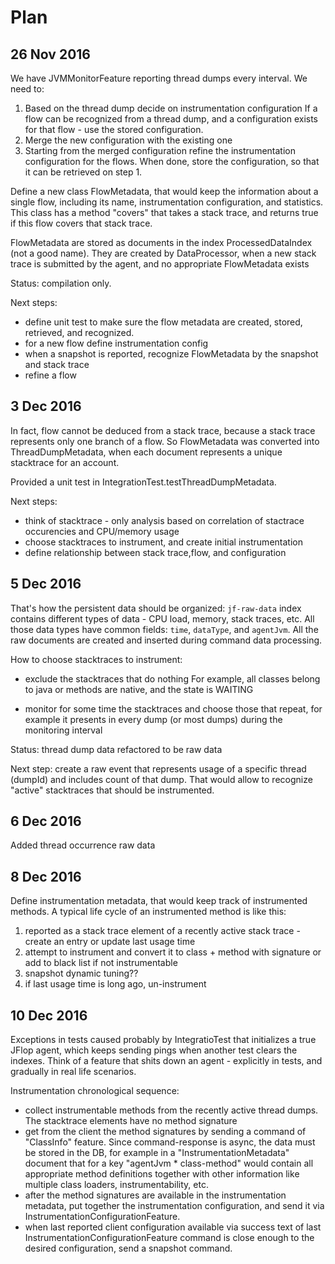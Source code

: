 # Plan

## 26 Nov 2016
We have JVMMonitorFeature reporting thread dumps every interval.
We need to:
 
 1. Based on the thread dump decide on instrumentation configuration
    If a flow can be recognized from a thread dump, and a configuration exists for that flow - use the stored configuration.   
 2. Merge the new configuration with the existing one
 3. Starting from the merged configuration refine the instrumentation configuration for the flows.
    When done, store the configuration, so that it can be retrieved on step 1.
    
Define a new class FlowMetadata, that would keep the information about a single flow, including its name, instrumentation configuration, and statistics.
This class has a method "covers" that takes a stack trace, and returns true if this flow covers that stack trace.

FlowMetadata are stored as documents in the index ProcessedDataIndex (not a good name).
They are created by DataProcessor, when a new stack trace is submitted by the agent, and no appropriate FlowMetadata exists

Status: compilation only.

Next steps: 

* define unit test to make sure the flow metadata are created, stored, retrieved, and recognized.
* for a new flow define instrumentation config
* when a snapshot is reported, recognize FlowMetadata by the snapshot and stack trace
* refine a flow

## 3 Dec 2016

In fact, flow cannot be deduced from a stack trace, because a stack trace represents only one branch of a flow.
So FlowMetadata was converted into ThreadDumpMetadata, when each document represents a unique stacktrace for an account. 

Provided a unit test in IntegrationTest.testThreadDumpMetadata.
  
Next steps:

* think of stacktrace - only analysis based on correlation of stactrace occurencies and CPU/memory usage
* choose stacktraces to instrument, and create initial instrumentation
* define relationship between stack trace,flow, and configuration
    
## 5 Dec 2016 
    
That's how the persistent data should be organized:
`jf-raw-data` index contains different types of data - CPU load, memory, stack traces, etc. All those data types have common fields: 
`time`, `dataType`, and `agentJvm`. All the raw documents are created and inserted during command data processing.
    
How to choose stacktraces to instrument:

* exclude the stacktraces that do nothing
 For example, all classes belong to java or methods are native, and the state is WAITING
 
* monitor for some time the stacktraces and choose those that repeat, 
for example it presents in every dump (or most dumps) during the monitoring interval  

Status: thread dump data refactored to be raw data

Next step: 
create a raw event that represents usage of a specific thread (dumpId) and includes count of that dump.
That would allow to recognize "active" stacktraces that should be instrumented.

## 6 Dec 2016

Added thread occurrence raw data

## 8 Dec 2016

Define instrumentation metadata, that would keep track of instrumented methods.
A typical life cycle of an instrumented method is like this:

1. reported as a stack trace element of a recently active stack trace - create an entry or update last usage time
2. attempt to instrument and convert it to class + method with signature or add to black list if not instrumentable
3. snapshot dynamic tuning??
4. if last usage time is long ago, un-instrument
 
## 10 Dec 2016

Exceptions in tests caused probably by IntegratioTest that initializes a true JFlop agent, which keeps sending pings when another test clears the indexes.
Think of a feature that shits down an agent - explicitly in tests, and gradually in real life scenarios.

Instrumentation chronological sequence:

* collect instrumentable methods from the recently active thread dumps. The stacktrace elements have no method signature
* get from the client the method signatures by sending a command of "ClassInfo" feature.
  Since command-response is async, the data must be stored in the DB, for example in a "InstrumentationMetadata" document that
  for a key "agentJvm * class-method" would contain all appropriate method definitions together with other information 
  like multiple class loaders, instrumentability, etc.
* after the method signatures are available in the instrumentation metadata, put together the instrumentation configuration, 
  and send it via InstrumentationConfigurationFeature.
* when last reported client configuration available via success text of last InstrumentationConfigurationFeature command 
  is close enough to the desired configuration, send a snapshot command.

 